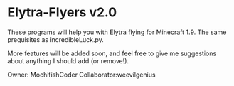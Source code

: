 # Elytra-Flyers v2.0
These programs will help you with Elytra flying for Minecraft 1.9. The same prequisites as incredibleLuck.py.

More features will be added soon, and feel free to give me suggestions about anything I should add (or remove!).

Owner: MochifishCoder
Collaborator:weevilgenius

